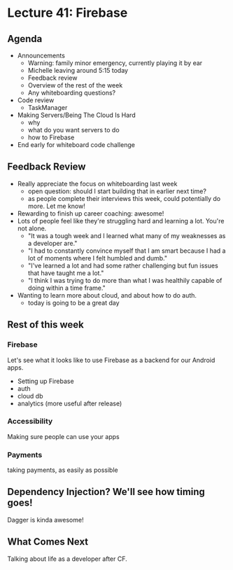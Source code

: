 # Lecture 41: Firebase

## Agenda
- Announcements
    - Warning: family minor emergency, currently playing it by ear
    - Michelle leaving around 5:15 today
    - Feedback review
    - Overview of the rest of the week
    - Any whiteboarding questions?
- Code review
    - TaskManager
- Making Servers/Being The Cloud Is Hard
    - why
    - what do you want servers to do
    - how to Firebase
- End early for whiteboard code challenge

## Feedback Review
- Really appreciate the focus on whiteboarding last week
    - open question: should I start building that in earlier next time?
    - as people complete their interviews this week, could potentially do more. Let me know!
- Rewarding to finish up career coaching: awesome!
- Lots of people feel like they're struggling hard and learning a lot. You're not alone.
    - "It was a tough week and I learned what many of my weaknesses as a developer are."
    - "I had to constantly convince myself that I am smart because I had a lot of moments where I felt humbled and dumb."
    - "I've learned a lot and had some rather challenging but fun issues that have taught me a lot."
    - "I think I was trying to do more than what I was healthily capable of doing within a time frame."
- Wanting to learn more about cloud, and about how to do auth.
    - today is going to be a great day


## Rest of this week
### Firebase

Let's see what it looks like to use Firebase as a backend for our Android apps.
- Setting up Firebase
- auth
- cloud db
- analytics (more useful after release)

### Accessibility

Making sure people can use your apps

### Payments

taking payments, as easily as possible

## Dependency Injection? We'll see how timing goes!

Dagger is kinda awesome!

## What Comes Next

Talking about life as a developer after CF.
